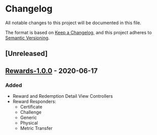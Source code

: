 # Changelog
All notable changes to this project will be documented in this file.

The format is based on [Keep a Changelog](https://keepachangelog.com/en/1.0.0/),
and this project adheres to [Semantic Versioning](https://semver.org/spec/v2.0.0.html).

## [Unreleased]

## [Rewards-1.0.0] - 2020-06-17

### Added
- Reward and Redemption Detail View Controllers
- Reward Responders:
	- Certificate
	- Challenge
	- Generic
	- Physical
	- Metric Transfer

[Rewards-1.0.0]: https://github.com/LoyalSphere/cheetah-loyalty-ios-sdk/milestone/25?closed=1
